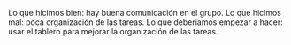 Lo que hicimos bien: hay buena comunicación en el grupo.
Lo que hicimos mal: poca organización de las tareas.
Lo que deberiamos empezar a hacer: usar el tablero para mejorar la organización de las tareas.